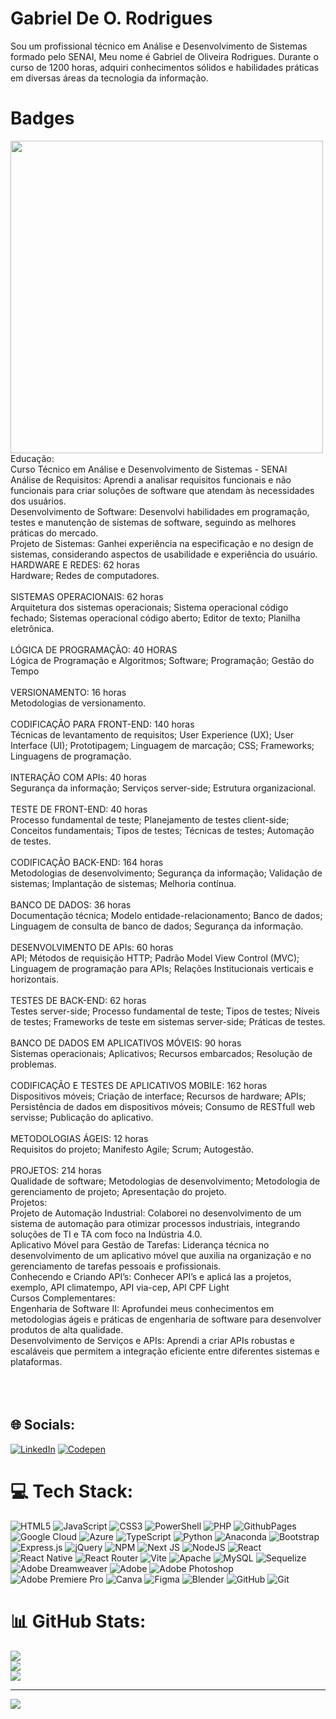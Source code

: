 #                                                                     Gabriel De O. Rodrigues
Sou um profissional técnico em Análise e Desenvolvimento de Sistemas formado pelo SENAI, Meu nome é Gabriel de Oliveira Rodrigues. Durante o curso de 1200 horas, adquiri conhecimentos sólidos e habilidades práticas em diversas áreas da tecnologia da informação.
# Badges
[<img src="https://cdn.qwiklabs.com/eyrbhXHgXHKYZFDqAbww8CGLzlYmIb8l9zWD3IZHmI4%3D" height="500"></a>](https://www.cloudskillsboost.google/public_profiles/3192e5c2-c28d-4add-a8cd-5fe99c747b78/badges/6560603)
<br>Educação:<br>Curso Técnico em Análise e Desenvolvimento de Sistemas - SENAI<br>Análise de Requisitos: Aprendi a analisar requisitos funcionais e não funcionais para criar soluções de software que atendam às necessidades dos usuários.<br>Desenvolvimento de Software: Desenvolvi habilidades em programação, testes e manutenção de sistemas de software, seguindo as melhores práticas do mercado.<br>Projeto de Sistemas: Ganhei experiência na especificação e no design de sistemas, considerando aspectos de usabilidade e experiência do usuário.<br>HARDWARE E REDES: 62 horas<br>Hardware; Redes de computadores.<br><br>SISTEMAS OPERACIONAIS: 62 horas<br>Arquitetura dos sistemas operacionais; Sistema operacional código fechado; Sistemas operacional código aberto; Editor de texto; Planilha eletrônica.<br><br>LÓGICA DE PROGRAMAÇÃO: 40 HORAS<br>Lógica de Programação e Algoritmos; Software; Programação; Gestão do Tempo<br><br>VERSIONAMENTO: 16 horas<br>Metodologias de versionamento.<br><br>CODIFICAÇÃO PARA FRONT-END: 140 horas<br>Técnicas de levantamento de requisitos; User Experience (UX); User Interface (UI); Prototipagem; Linguagem de marcação; CSS; Frameworks; Linguagens de programação.<br><br>INTERAÇÃO COM APIs: 40 horas<br>Segurança da informação; Serviços server-side; Estrutura organizacional.<br><br>TESTE DE FRONT-END: 40 horas<br>Processo fundamental de teste; Planejamento de testes client-side; Conceitos fundamentais; Tipos de testes; Técnicas de testes; Automação de testes.<br><br>CODIFICAÇÃO BACK-END: 164 horas<br>Metodologias de desenvolvimento; Segurança da informação; Validação de sistemas; Implantação de sistemas; Melhoria contínua.<br><br>BANCO DE DADOS: 36 horas<br>Documentação técnica; Modelo entidade-relacionamento; Banco de dados; Linguagem de consulta de banco de dados; Segurança da informação.<br><br>DESENVOLVIMENTO DE APIs: 60 horas<br>API; Métodos de requisição HTTP; Padrão Model View Control (MVC); Linguagem de programação para APIs; Relações Institucionais verticais e horizontais.<br><br>TESTES DE BACK-END: 62 horas<br>Testes server-side; Processo fundamental de teste; Tipos de testes; Níveis de testes; Frameworks de teste em sistemas server-side; Práticas de testes.<br><br>BANCO DE DADOS EM APLICATIVOS MÓVEIS: 90 horas<br>Sistemas operacionais; Aplicativos; Recursos embarcados; Resolução de problemas.<br><br>CODIFICAÇÃO E TESTES DE APLICATIVOS MOBILE: 162 horas<br>Dispositivos móveis; Criação de interface; Recursos de hardware; APIs; Persistência de dados em dispositivos móveis; Consumo de RESTfull web servisse; Publicação do aplicativo.<br><br>METODOLOGIAS ÁGEIS: 12 horas<br>Requisitos do projeto; Manifesto Agile; Scrum; Autogestão.<br>	<br>PROJETOS: 214 horas<br>Qualidade de software; Metodologias de desenvolvimento; Metodologia de gerenciamento de projeto; Apresentação do projeto.<br>Projetos:<br>Projeto de Automação Industrial: Colaborei no desenvolvimento de um sistema de automação para otimizar processos industriais, integrando soluções de TI e TA com foco na Indústria 4.0.<br>Aplicativo Móvel para Gestão de Tarefas: Liderança técnica no desenvolvimento de um aplicativo móvel que auxilia na organização e no gerenciamento de tarefas pessoais e profissionais.<br>Conhecendo e Criando API’s: Conhecer API’s e aplicá las a projetos, exemplo, API climatempo, API via-cep, API CPF Light  <br>Cursos Complementares:<br>Engenharia de Software II: Aprofundei meus conhecimentos em metodologias ágeis e práticas de engenharia de software para desenvolver produtos de alta qualidade.<br>Desenvolvimento de Serviços e APIs: Aprendi a criar APIs robustas e escaláveis que permitem a integração eficiente entre diferentes sistemas e plataformas.<br><br><br><br>


## 🌐 Socials:
[![LinkedIn](https://img.shields.io/badge/LinkedIn-%230077B5.svg?logo=linkedin&logoColor=white)](https://linkedin.com/in/https://www.linkedin.com/in/gabriel-de-oliveira-rodrigues-39b318276/) [![Codepen](https://img.shields.io/badge/Codepen-000000?style=for-the-badge&logo=codepen&logoColor=white)](https://codepen.io/https://codepen.io/bmpvidmh-the-sans) 

# 💻 Tech Stack:
![HTML5](https://img.shields.io/badge/html5-%23E34F26.svg?style=for-the-badge&logo=html5&logoColor=white) ![JavaScript](https://img.shields.io/badge/javascript-%23323330.svg?style=for-the-badge&logo=javascript&logoColor=%23F7DF1E) ![CSS3](https://img.shields.io/badge/css3-%231572B6.svg?style=for-the-badge&logo=css3&logoColor=white) ![PowerShell](https://img.shields.io/badge/PowerShell-%235391FE.svg?style=for-the-badge&logo=powershell&logoColor=white) ![PHP](https://img.shields.io/badge/php-%23777BB4.svg?style=for-the-badge&logo=php&logoColor=white) ![GithubPages](https://img.shields.io/badge/github%20pages-121013?style=for-the-badge&logo=github&logoColor=white) ![Google Cloud](https://img.shields.io/badge/GoogleCloud-%234285F4.svg?style=for-the-badge&logo=google-cloud&logoColor=white) ![Azure](https://img.shields.io/badge/azure-%230072C6.svg?style=for-the-badge&logo=microsoftazure&logoColor=white) ![TypeScript](https://img.shields.io/badge/typescript-%23007ACC.svg?style=for-the-badge&logo=typescript&logoColor=white) ![Python](https://img.shields.io/badge/python-3670A0?style=for-the-badge&logo=python&logoColor=ffdd54) ![Anaconda](https://img.shields.io/badge/Anaconda-%2344A833.svg?style=for-the-badge&logo=anaconda&logoColor=white) ![Bootstrap](https://img.shields.io/badge/bootstrap-%238511FA.svg?style=for-the-badge&logo=bootstrap&logoColor=white) ![Express.js](https://img.shields.io/badge/express.js-%23404d59.svg?style=for-the-badge&logo=express&logoColor=%2361DAFB) ![jQuery](https://img.shields.io/badge/jquery-%230769AD.svg?style=for-the-badge&logo=jquery&logoColor=white) ![NPM](https://img.shields.io/badge/NPM-%23CB3837.svg?style=for-the-badge&logo=npm&logoColor=white) ![Next JS](https://img.shields.io/badge/Next-black?style=for-the-badge&logo=next.js&logoColor=white) ![NodeJS](https://img.shields.io/badge/node.js-6DA55F?style=for-the-badge&logo=node.js&logoColor=white) ![React](https://img.shields.io/badge/react-%2320232a.svg?style=for-the-badge&logo=react&logoColor=%2361DAFB) ![React Native](https://img.shields.io/badge/react_native-%2320232a.svg?style=for-the-badge&logo=react&logoColor=%2361DAFB) ![React Router](https://img.shields.io/badge/React_Router-CA4245?style=for-the-badge&logo=react-router&logoColor=white) ![Vite](https://img.shields.io/badge/vite-%23646CFF.svg?style=for-the-badge&logo=vite&logoColor=white) ![Apache](https://img.shields.io/badge/apache-%23D42029.svg?style=for-the-badge&logo=apache&logoColor=white) ![MySQL](https://img.shields.io/badge/mysql-4479A1.svg?style=for-the-badge&logo=mysql&logoColor=white) ![Sequelize](https://img.shields.io/badge/Sequelize-52B0E7?style=for-the-badge&logo=Sequelize&logoColor=white) ![Adobe Dreamweaver](https://img.shields.io/badge/Adobe%20Dreamweaver-FF61F6.svg?style=for-the-badge&logo=Adobe%20Dreamweaver&logoColor=white) ![Adobe](https://img.shields.io/badge/adobe-%23FF0000.svg?style=for-the-badge&logo=adobe&logoColor=white) ![Adobe Photoshop](https://img.shields.io/badge/adobe%20photoshop-%2331A8FF.svg?style=for-the-badge&logo=adobe%20photoshop&logoColor=white) ![Adobe Premiere Pro](https://img.shields.io/badge/Adobe%20Premiere%20Pro-9999FF.svg?style=for-the-badge&logo=Adobe%20Premiere%20Pro&logoColor=white) ![Canva](https://img.shields.io/badge/Canva-%2300C4CC.svg?style=for-the-badge&logo=Canva&logoColor=white) ![Figma](https://img.shields.io/badge/figma-%23F24E1E.svg?style=for-the-badge&logo=figma&logoColor=white) ![Blender](https://img.shields.io/badge/blender-%23F5792A.svg?style=for-the-badge&logo=blender&logoColor=white) ![GitHub](https://img.shields.io/badge/github-%23121011.svg?style=for-the-badge&logo=github&logoColor=white) ![Git](https://img.shields.io/badge/git-%23F05033.svg?style=for-the-badge&logo=git&logoColor=white)
# 📊 GitHub Stats:
![](https://github-readme-stats.vercel.app/api?username=oliveeira2610&theme=dark&hide_border=false&include_all_commits=false&count_private=false)<br/>
![](https://github-readme-streak-stats.herokuapp.com/?user=oliveeira2610&theme=dark&hide_border=false)<br/>
![](https://github-readme-stats.vercel.app/api/top-langs/?username=oliveeira2610&theme=dark&hide_border=false&include_all_commits=false&count_private=false&layout=compact)


---

[![](https://visitcount.itsvg.in/api?id=oliveeira2610&icon=0&color=0)](https://visitcount.itsvg.in)

<!-- Proudly created with GPRM ( https://gprm.itsvg.in ) -->

